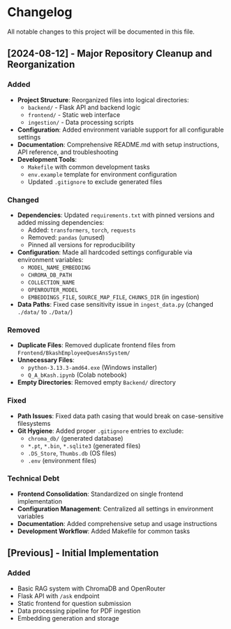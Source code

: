 # Changelog

All notable changes to this project will be documented in this file.

## [2024-08-12] - Major Repository Cleanup and Reorganization

### Added
- **Project Structure**: Reorganized files into logical directories:
  - `backend/` - Flask API and backend logic
  - `frontend/` - Static web interface
  - `ingestion/` - Data processing scripts
- **Configuration**: Added environment variable support for all configurable settings
- **Documentation**: Comprehensive README.md with setup instructions, API reference, and troubleshooting
- **Development Tools**: 
  - `Makefile` with common development tasks
  - `env.example` template for environment configuration
  - Updated `.gitignore` to exclude generated files

### Changed
- **Dependencies**: Updated `requirements.txt` with pinned versions and added missing dependencies:
  - Added: `transformers`, `torch`, `requests`
  - Removed: `pandas` (unused)
  - Pinned all versions for reproducibility
- **Configuration**: Made all hardcoded settings configurable via environment variables:
  - `MODEL_NAME_EMBEDDING`
  - `CHROMA_DB_PATH`
  - `COLLECTION_NAME`
  - `OPENROUTER_MODEL`
  - `EMBEDDINGS_FILE`, `SOURCE_MAP_FILE`, `CHUNKS_DIR` (in ingestion)
- **Data Paths**: Fixed case sensitivity issue in `ingest_data.py` (changed `./data/` to `./Data/`)

### Removed
- **Duplicate Files**: Removed duplicate frontend files from `Frontend/BkashEmployeeQuesAnsSystem/`
- **Unnecessary Files**: 
  - `python-3.13.3-amd64.exe` (Windows installer)
  - `Q_A_bKash.ipynb` (Colab notebook)
- **Empty Directories**: Removed empty `Backend/` directory

### Fixed
- **Path Issues**: Fixed data path casing that would break on case-sensitive filesystems
- **Git Hygiene**: Added proper `.gitignore` entries to exclude:
  - `chroma_db/` (generated database)
  - `*.pt`, `*.bin`, `*.sqlite3` (generated files)
  - `.DS_Store`, `Thumbs.db` (OS files)
  - `.env` (environment files)

### Technical Debt
- **Frontend Consolidation**: Standardized on single frontend implementation
- **Configuration Management**: Centralized all settings in environment variables
- **Documentation**: Added comprehensive setup and usage instructions
- **Development Workflow**: Added Makefile for common tasks

## [Previous] - Initial Implementation

### Added
- Basic RAG system with ChromaDB and OpenRouter
- Flask API with `/ask` endpoint
- Static frontend for question submission
- Data processing pipeline for PDF ingestion
- Embedding generation and storage
